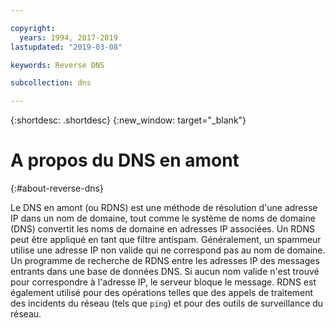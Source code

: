 ```yaml
---

copyright:
  years: 1994, 2017-2019
lastupdated: "2019-03-08"

keywords: Reverse DNS 

subcollection: dns

---
```



{:shortdesc: .shortdesc}
{:new_window: target="_blank"}

# A propos du DNS en amont
{:#about-reverse-dns}

Le DNS en amont (ou RDNS) est une méthode de résolution d'une adresse IP dans un nom de domaine, tout comme le système de noms de domaine (DNS) convertit les noms de domaine en adresses IP associées. Un RDNS peut être appliqué en tant que filtre antispam. Généralement, un spammeur utilise une adresse IP non valide qui ne correspond pas au nom de domaine. Un programme de recherche de RDNS entre les adresses IP des messages entrants dans une base de données DNS. Si aucun nom valide n'est trouvé pour correspondre à l'adresse IP, le serveur bloque le message. RDNS est également utilisé pour des opérations telles que des appels de traitement des incidents du réseau (tels que `ping`) et pour des outils de surveillance du réseau.
